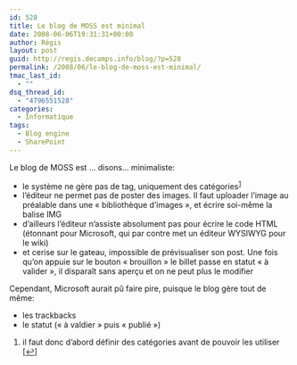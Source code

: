 ```yaml
---
id: 528
title: Le blog de MOSS est minimal
date: 2008-06-06T19:31:31+00:00
author: Régis
layout: post
guid: http://regis.decamps.info/blog/?p=528
permalink: /2008/06/le-blog-de-moss-est-minimal/
tmac_last_id:
  - ""
dsq_thread_id:
  - "4796551528"
categories:
  - Informatique
tags:
  - Blog engine
  - SharePoint
---
```

Le blog de MOSS est &#8230; disons&#8230; minimaliste:

  * le système ne gère pas de tag, uniquement des catégories<sup><a href="#footnote_0_528" id="identifier_0_528" class="footnote-link footnote-identifier-link" title="il faut donc d&rsquo;abord d&eacute;finir des cat&eacute;gories avant de pouvoir les utiliser">1</a></sup>
  * l&rsquo;éditeur ne permet pas de poster des images. Il faut uploader l&rsquo;image au préalable dans une « bibliothèque d&rsquo;images », et écrire soi-même la balise IMG
  * d&rsquo;ailleurs l&rsquo;éditeur n&rsquo;assiste absolument pas pour écrire le code HTML (étonnant pour Microsoft, qui par contre met un éditeur WYSIWYG pour le wiki)
  * et cerise sur le gateau, impossible de prévisualiser son post. Une fois qu&rsquo;on appuie sur le bouton « brouillon » le billet passe en statut « à valider », il disparaît sans aperçu et on ne peut plus le modifier

Cependant, Microsoft aurait pû faire pire, puisque le blog gère tout de même:

  * les trackbacks
  * le statut (« à valdier » puis « publié »)

<ol class="footnotes">
  <li id="footnote_0_528" class="footnote">
    il faut donc d&rsquo;abord définir des catégories avant de pouvoir les utiliser [<a href="#identifier_0_528" class="footnote-link footnote-back-link">&#8617;</a>]
  </li>
</ol>